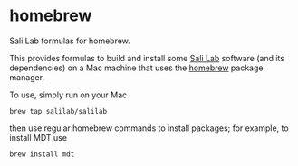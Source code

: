homebrew
========

Sali Lab formulas for homebrew.

This provides formulas to build and install some [Sali Lab](http://salilab.org/)
software (and its dependencies) on a Mac machine that uses the
[homebrew](http://mxcl.github.com/homebrew/) package manager.

To use, simply run on your Mac

    brew tap salilab/salilab

then use regular homebrew commands to install packages; for example, to
install MDT use

    brew install mdt
